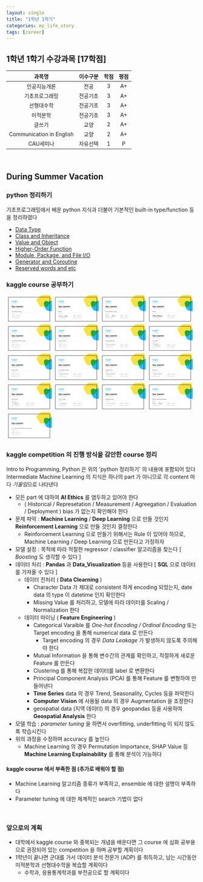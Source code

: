 ```yaml
---
layout: single
title: "1학년 1학기"
categories: my_life_story
tags: [career]
---
```


## 1학년 1학기 수강과목 [17학점]

|과목명|이수구분|학점|평점|
|:----------:|:----:|:--:|:--:|
|인공지능개론|전공|3|A+|
|기초프로그래밍|전공기초|3|A+|
|선형대수학|전공기초|3|A+|
|미적분학|전공기초|3|A+|
|글쓰기|교양|2|A+|
|Communication in English|교양|2|A+|
|CAU세미나|자유선택|1|P|


<br>

## During Summer Vacation

### python 정리하기
기초프로그래밍에서 배운 python 지식과 더불어 기본적인 built-in type/function 등을 정리하였다
- [Data Type](https://20226074.github.io/basic_programming/Data-Type/)
- [Class and Inheritance](https://20226074.github.io/basic_programming/Class-and-Inheritance/)
- [Value and Object](https://20226074.github.io/basic_programming/Value-and-Object/)
- [Higher-Order Function](https://20226074.github.io/basic_programming/Higher-Order-Function-and-Lambda-expression/)
- [Module, Package, and File I/O](https://20226074.github.io/basic_programming/Module,-Package,-and-File-I.O)
- [Generator and Coroutine](https://20226074.github.io/basic_programming/Generator-and-Coroutine/)
- [Reserved words and etc](https://20226074.github.io/basic_programming/Reserved-words-and-etc/)

### kaggle course 공부하기

<p float="left">
  <img src="/assets/img/Intro_to_Programming.png" width=120px high=74px>
  <img src="/assets/img/Python.png" width=120px high=74px>
  <img src="/assets/img/Intro_to_Machine_Learning.png" width=120px high=74px>
  <img src="/assets/img/Pandas.png" width=120px high=74px>
  <img src="/assets/img/Intermediate_Machine_Learning.png" width=120px high=74px>
  <img src="/assets/img/Data_Visualization.png" width=120px high=74px>
  <img src="/assets/img/Feature_Engineering.png" width=120px high=74px>
  <img src="/assets/img/Intro_to_SQL.png" width=120px high=74px>
  <img src="/assets/img/Advanced_SQL.png" width=120px high=74px>
  <img src="/assets/img/Intro_to_Deep_Learning.png" width=120px high=74px>
  <img src="/assets/img/Computer_Vision.png" width=120px high=74px>
  <img src="/assets/img/Time_Series.png" width=120px high=74px>
  <img src="/assets/img/Data_Cleaning.png" width=120px high=74px>
  <img src="/assets/img/Intro_to_AI_Ethics.png" width=120px high=74px>
  <img src="/assets/img/Geospatial_Analysis.png" width=120px high=74px>
  <img src="/assets/img/Machine_Learning_Explainability.png" width=120px high=74px>
  <img src="/assets/img/Intro_to_Game_AI_and_Reinforcement_Learning.png" width=120px high=74px>
</p>
  
### kaggle competition 의 진행 방식을 감안한 course 정리

Intro to Programming, Python 은 위의 'python 정리하기' 의 내용에 포함되어 있다 <br>
Intermediate Machine Learning 의 지식은 하나의 part 가 아니므로 각 content 마다 *기울임*으로 나타낸다 

- 모든 part 에 대하여 **AI Ethics** 를 염두하고 있어야 한다
  - ( Historical / Represetation / Measurement / Agreegation / Evaluation / Deployment ) bias 가 없는지 확인해야 한다
- 문제 파악 : **Machine Learning** / **Deep Learning** 으로 만들 것인지 **Reinforcement Learning** 으로 만들 것인지 결정한다
  - Reinforcement Learning 으로 만들기 위해서는 Rule 이 있어야 하므로, Machine Learning / Deep Learning 으로 만든다고 가정하자
- 모델 설정 : 목적에 따라 적절한 regressor / classifier 알고리즘을 찾는다  [ *Boosting* 도 생각할 수 있다 ]
- 데이터 처리 : **Pandas** 과 **Data_Visualization** 등을 사용한다  [ **SQL** 으로 데이터를 가져올 수 있다 ]
  - 데이터 전처리 ( **Data Clearning** )
    - Character Data 가 제대로 consistent 하게 encoding 되었는지, date data 의 type 이 datetime 인지 확인한다
    - Missing Value 를 처리하고, 모델에 따라 데이터를 Scaling / Normalization 한다
  - 데이터 마이닝 ( **Feature Engineering** )
    - Categorical Varaible 를 *One-hot Encoding / Ordinal Encoding* 또는 Target encoding 을 통해 numerical data 로 만든다
       - Target encoding 의 경우 *Data Leakage* 가 발생하지 않도록 주의해야 한다
    - Mutual Information 을 통해 변수간의 관계를 확인하고, 적절하게 새로운 Feature 를 만든다
    - Clustering 를 통해 복잡한 데이터를 label 로 변환한다
    - Principal Component Analysis (PCA) 를 통해 Feature 를 변형하여 만들어낸다
    - **Time Series** data 의 경우 Trend, Seasonality, Cycles 등을 파악한다
    - **Computer Vision** 에 사용될 data 의 경우 Augmentation 을 조정한다
    - geospatial data (지역 데이터) 의 경우 geopandas 등을 사용하여 **Geospatial Analysis** 한다
- 모델 학습 : *parameter tuning* 을 하면서 overfitting, underfitting 이 되지 않도록 학습시킨다
- 위의 과정을 수정하며 accuracy 를 높인다
  - Machine Learning 의 경우 Permutation Importance, SHAP Value 등 **Machine Learning Explainability** 를 통해 분석이 가능하다
  
#### kaggle course 에서 부족한 점 (추가로 배워야 할 점)
- Machine Learning 알고리즘 종류가 부족하고, ensemble 에 대한 설명이 부족하다
- Parameter tuning 에 대한 체계적인 search 기법이 없다

<br>
  
### 앞으로의 계획
- 대학에서 kaggle course 와 중복되는 개념을 배운다면 그 course 에 심화 공부용으로 권장되어 있는 competition 을 하며 공부할 계획이다
- 1학년이 끝나면 군대를 가서 데이터 분석 전문가 (ADP) 를 취득하고, 남는 시간동안 미적분학과 선형대수학을 복습할 계획이다
  - 수학과, 응용통계학과를 부전공으로 할 계획이다
